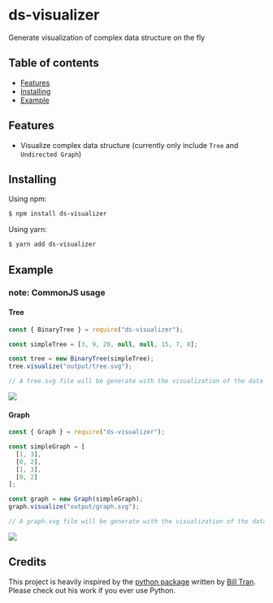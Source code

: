 # ds-visualizer

Generate visualization of complex data structure on the fly

## Table of contents
- [Features](#features)
- [Installing](#installing)
- [Example](#example)

## Features
- Visualize complex data structure (currently only include `Tree` and `Undirected Graph`)

## Installing
Using npm:
```bash
$ npm install ds-visualizer
```

Using yarn:
```bash
$ yarn add ds-visualizer
```

## Example

### note: CommonJS usage
#### Tree
```js
const { BinaryTree } = require("ds-visualizer");

const simpleTree = [3, 9, 20, null, null, 15, 7, 8];

const tree = new BinaryTree(simpleTree);
tree.visualize("output/tree.svg");

// A tree.svg file will be generate with the visualization of the data structure
```
<img src="https://gist.githubusercontent.com/dangchinh25/0fe5ef3101daca1701084fb3af597f19/raw/39ebdc504d7170680c749b1d30a2363078ff2591/tree.svg">

#### Graph
```js
const { Graph } = require("ds-visualizer");

const simpleGraph = [
  [1, 3],
  [0, 2],
  [1, 3],
  [0, 2]
];

const graph = new Graph(simpleGraph);
graph.visualize("output/graph.svg");

// A graph.svg file will be generate with the visualization of the data structure
```
<img src="https://gist.githubusercontent.com/dangchinh25/0fe5ef3101daca1701084fb3af597f19/raw/b994638bff8b2b0a13777e8b2f15b07b08666bfa/graph.svg">

## Credits
This project is heavily inspired by the [python package](https://pypi.org/project/dsplot/) written by [Bill Tran](https://github.com/billtrn). Please check out his work if you ever use Python.